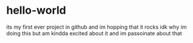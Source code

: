 # hello-world
its my first ever project in github and im hopping that it rocks 
idk why im doing this but am kindda excited about it and im passoinate about that
